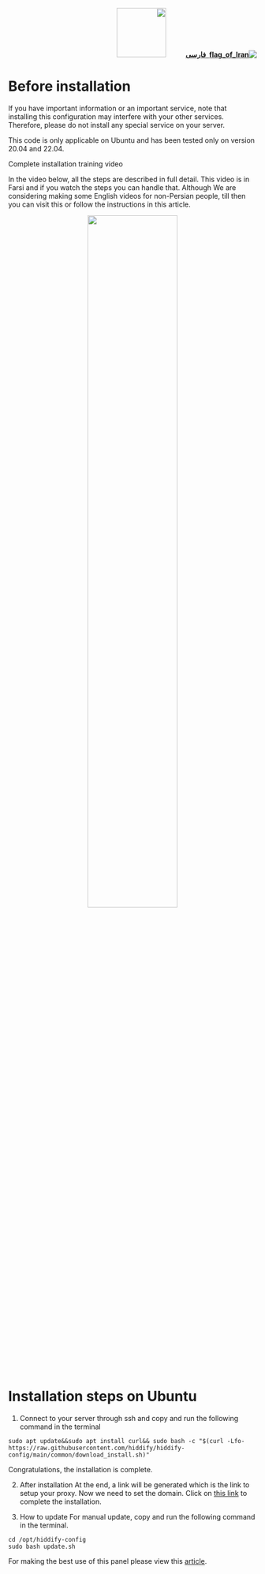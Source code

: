 <div dir="rtl">

[**![flag_of_Iran](https://user-images.githubusercontent.com/125398461/234186932-52f1fa82-52c6-417f-8b37-08fe9250a55f.png) &nbsp;فارسی**](https://github.com/hiddify/hiddify-config/wiki/%D9%86%D8%B5%D8%A8-%D8%B3%D8%B1%DB%8C%D8%B9-%D8%AF%D8%B1-%D8%A7%D9%88%D8%A8%D9%88%D9%86%D8%AA%D9%88)&nbsp;&nbsp;&nbsp;&nbsp;&nbsp;&nbsp;&nbsp;&nbsp;&nbsp;&nbsp;<a href="https://github.com/hiddify/hiddify-config/wiki/All-tutorials-and-videos"><img width="100" src="https://github.com/hiddify/hiddify-config/assets/125398461/8ac5b906-105c-4b98-acf5-0e12e39e33f6" /></a>
</div>


# Before installation

If you have important information or an important service, note that installing this configuration may interfere with your other services. Therefore, please do not install any special service on your server.

This code is only applicable on Ubuntu and has been tested only on version 20.04 and 22.04.




Complete installation training video

In the video below, all the steps are described in full detail. This video is in Farsi and if you watch the steps you can handle that. Although We are considering making some English videos for non-Persian people, till then you can visit this or follow the instructions in this article.

<div align=center>

<a href="https://www.youtube.com/watch?v=_LYFqrXVupI" >
 <img width="60%" src="https://user-images.githubusercontent.com/125398461/229776443-bde03106-275d-4eeb-8f37-a300ed96d55d.png" />
</a>
</div>

# Installation steps on Ubuntu
1. Connect to your server through ssh and copy and run the following command in the terminal

```
sudo apt update&&sudo apt install curl&& sudo bash -c "$(curl -Lfo- https://raw.githubusercontent.com/hiddify/hiddify-config/main/common/download_install.sh)"
```

Congratulations, the installation is complete. 


2. After installation
At the end, a link will be generated which is the link to setup your proxy. Now we need to set the domain. Click on [this link](https://github.com/hiddify/hiddify-config/wiki/Guide-for-setting-up-the-domain-and-finalizing-the-installation) to complete the installation.

3. How to update 
For manual update, copy and run the following command in the terminal.

```
cd /opt/hiddify-config
sudo bash update.sh
```

For making the best use of this panel please view this [article](https://github.com/hiddify/hiddify-config/wiki/How-to-configure-Hiddify-Panel-properly).

